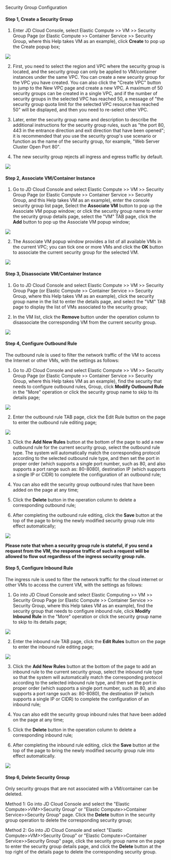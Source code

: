 Security Group Configuration

#### **Step 1, Create a Security Group**

1. Enter JD Cloud Console, select Elastic Compute >> VM >> Security Group Page (or Elastic Compute >> Container Service >> Security Group, where this Help takes VM as an example), click **Create** to pop up the Create popup box;

![](/image/Networking/Virtual-Private-Cloud/Operation-Guide/Security-Group-Configuration/Step1.png)


2. First, you need to select the region and VPC where the security group is located, and the security group can only be applied to VM/container instances under the same VPC. You can create a new security group for the VPC you have created. You can also click the "Create VPC" button to jump to the New VPC page and create a new VPC. A maximum of 50 security groups can be created in a single VPC, and if the number of security groups in the selected VPC has reached 50, a message of "the security group quota limit for the selected VPC resource has reached 50" will be displayed, and then you need to re-select other VPC.

3. Later, enter the security group name and description to describe the additional instructions for the security group rules, such as "the port 80, 443 in the entrance direction and exit direction that have been opened"; it is recommended that you use the security group's use scenario or function as the name of the security group, for example, "Web Server Cluster Open Port 80".

4. The new security group rejects all ingress and egress traffic by default.

![](/image/Networking/Virtual-Private-Cloud/Operation-Guide/Security-Group-Configuration/Step2.png)



#### **Step 2, Associate VM/Container Instance**

1. Go to JD Cloud Console and select Elastic Compute >> VM >> Security Group Page (or Elastic Compute >> Container Service >> Security Group, and this Help takes VM as an example), enter the console security group list page, Select the **Associate VM** button to pop up the Associate VM popup window; or click the security group name to enter the security group details page, select the "VM" TAB page, click the **Add** button to pop up the Associate VM popup window;

 ![](/image/Networking/Virtual-Private-Cloud/Operation-Guide/Security-Group-Configuration/Step3.png)



2. The Associate VM popup window provides a list of all available VMs in the current VPC; you can tick one or more VMs and click the **OK** button to associate the current security group for the selected VM.

![](/image/Networking/Virtual-Private-Cloud/Operation-Guide/Security-Group-Configuration/Step4.png)



#### **Step 3, Disassociate VM/Container Instance**

1. Go to JD Cloud Console and select Elastic Compute >> VM >> Security Group Page (or Elastic Compute >> Container Service >> Security Group, where this Help takes VM as an example), click the security group name in the list to enter the details page, and select the "VM" TAB page to display the list of VMs associated to the security group;

2. In the VM list, click the **Remove** button under the operation column to disassociate the corresponding VM from the current security group.

![](/image/Networking/Virtual-Private-Cloud/Operation-Guide/Security-Group-Configuration/Step5.png)



#### **Step 4, Configure Outbound Rule**

The outbound rule is used to filter the network traffic of the VM to access the Internet or other VMs, with the settings as follows:

1. Go to JD Cloud Console and select Elastic Compute >> VM >> Security Group Page (or Elastic Compute >> Container Service >> Security Group, where this Help takes VM as an example), find the security that needs to configure outbound rules, Group, click **Modify Outbound Rule** in the "More" operation or click the security group name to skip to its details page;

![](/image/Networking/Virtual-Private-Cloud/Operation-Guide/Security-Group-Configuration/Step6.png)



2. Enter the outbound rule TAB page, click the Edit Rule button on the page to enter the outbound rule editing page;

![](/image/Networking/Virtual-Private-Cloud/Operation-Guide/Security-Group-Configuration/Step7.png)



3. Click the **Add New Rules** button at the bottom of the page to add a new outbound rule for the current security group, select the outbound rule type. The system will automatically match the corresponding protocol according to the selected outbound rule type, and then set the port in proper order (which supports a single port number, such as 80, and also supports a port range such as: 80-8080), destination IP (which supports a single IP or CIDR) to complete the configuration of an outbound rule;

4. You can also edit the security group outbound rules that have been added on the page at any time;

5. Click the **Delete** button in the operation column to delete a corresponding outbound rule;

6. After completing the outbound rule editing, click the **Save** button at the top of the page to bring the newly modified security group rule into effect automatically;

![](/image/Networking/Virtual-Private-Cloud/Operation-Guide/Security-Group-Configuration/Step8.png)



**Please note that when a security group rule is stateful, if you send a request from the VM, the response traffic of such a request will be allowed to flow out regardless of the ingress security group rule.**



#### **Step 5, Configure Inbound Rule**

The ingress rule is used to filter the network traffic for the cloud internet or other VMs to access the current VM, with the settings as follows:

1. Go into JD Cloud Console and select Elastic Computing >> VM >> Security Group Page (or Elastic Compute >> Container Service >> Security Group, where this Help takes VM as an example), find the security group that needs to configure inbound rule, click **Modify Inbound Rule** in the "More" operation or click the security group name to skip to its details page;

![](/image/Networking/Virtual-Private-Cloud/Operation-Guide/Security-Group-Configuration/Step9.png) 



2. Enter the inbound rule TAB page, click the **Edit Rules** button on the page to enter the inbound rule editing page;

![](/image/Networking/Virtual-Private-Cloud/Operation-Guide/Security-Group-Configuration/Step10.png)



3. Click the **Add New Rules** button at the bottom of the page to add an inbound rule to the current security group, select the inbound rule type so that the system will automatically match the corresponding protocol according to the selected inbound rule type, and then set the port in proper order (which supports a single port number, such as 80, and also supports a port range such as: 80-8080), the destination IP (which supports a single IP or CIDR) to complete the configuration of an inbound rule;

4. You can also edit the security group inbound rules that have been added on the page at any time;

5. Click the **Delete** button in the operation column to delete a corresponding inbound rule;

6. After completing the inbound rule editing, click the **Save** button at the top of the page to bring the newly modified security group rule into effect automatically.

![](/image/Networking/Virtual-Private-Cloud/Operation-Guide/Security-Group-Configuration/Step11.png)





#### **Step 6, Delete Security Group**

Only security groups that are not associated with a VM/container can be deleted.

Method 1: Go into JD Cloud Console and select the "Elastic Compute>>VM>>Security Group" or "Elastic Compute>>Container Service>>Security Group" page. Click the **Delete** button in the security group operation to delete the corresponding security group;

Method 2: Go into JD Cloud Console and select "Elastic Compute>>VM>>Security Group" or "Elastic Compute>>Container Service>>Security Group" page, click the security group name on the page to enter the security group details page, and click the **Delete** button at the top right of the details page to delete the corresponding security group.

 